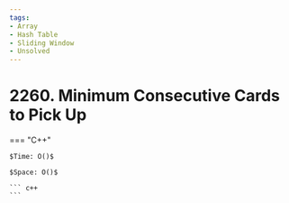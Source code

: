 ```yaml
---
tags:
- Array
- Hash Table
- Sliding Window
- Unsolved
---
```



# 2260. Minimum Consecutive Cards to Pick Up

=== "C++"

    $Time: O()$

    $Space: O()$

    ``` c++
    ```